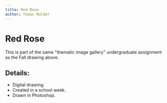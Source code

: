 ```yaml
---
title: Red Rose
author: Tomas Mulder
---
```


# Red Rose

This is part of the same "thematic image gallery" undergraduate assignment as the Fall drawing above.

## Details:

- Digital drawing.
- Created in a school week.
- Drawn in Photoshop.